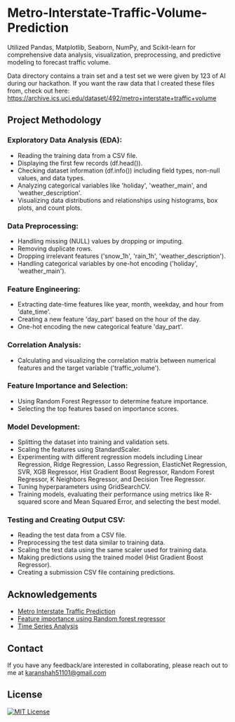 # Metro-Interstate-Traffic-Volume-Prediction

Utilized Pandas, Matplotlib, Seaborn, NumPy, and Scikit-learn for comprehensive data analysis, visualization, preprocessing, and predictive modeling to forecast traffic volume.

Data directory contains a train set and a test set we were given by 123 of AI during our hackathon. If you want the raw data that I created these files from, check out here: https://archive.ics.uci.edu/dataset/492/metro+interstate+traffic+volume

## Project Methodology

### Exploratory Data Analysis (EDA):

- Reading the training data from a CSV file.
- Displaying the first few records (df.head()).
- Checking dataset information (df.info()) including field types, non-null values, and data types.
- Analyzing categorical variables like 'holiday', 'weather_main', and 'weather_description'.
- Visualizing data distributions and relationships using histograms, box plots, and count plots.

### Data Preprocessing:

- Handling missing (NULL) values by dropping or imputing.
- Removing duplicate rows.
- Dropping irrelevant features ('snow_1h', 'rain_1h', 'weather_description').
- Handling categorical variables by one-hot encoding ('holiday', 'weather_main').

### Feature Engineering:

- Extracting date-time features like year, month, weekday, and hour from 'date_time'.
- Creating a new feature 'day_part' based on the hour of the day.
- One-hot encoding the new categorical feature 'day_part'.

### Correlation Analysis:

- Calculating and visualizing the correlation matrix between numerical features and the target variable ('traffic_volume').

### Feature Importance and Selection:

- Using Random Forest Regressor to determine feature importance.
- Selecting the top features based on importance scores.

### Model Development:

- Splitting the dataset into training and validation sets.
- Scaling the features using StandardScaler.
- Experimenting with different regression models including Linear Regression, Ridge Regression, Lasso Regression, ElasticNet Regression, SVR, XGB Regressor, Hist Gradient Boost Regressor, Random Forest Regressor, K Neighbors Regressor, and Decision Tree Regressor.
- Tuning hyperparameters using GridSearchCV.
- Training models, evaluating their performance using metrics like R-squared score and Mean Squared Error, and selecting the best model.

### Testing and Creating Output CSV:

- Reading the test data from a CSV file.
- Preprocessing the test data similar to training data.
- Scaling the test data using the same scaler used for training data.
- Making predictions using the trained model (Hist Gradient Boost Regressor).
- Creating a submission CSV file containing predictions.

## Acknowledgements

 - [Metro Interstate Traffic Prediction](https://www.kaggle.com/code/meemr5/traffic-volume-prediction-time-series-starter/notebook)
 - [Feature importance using Random forest regressor](https://mljar.com/blog/feature-importance-in-random-forest/)
 - [Time Series Analysis](https://www.analyticsvidhya.com/blog/2021/10/a-comprehensive-guide-to-time-series-analysis/)


## Contact

If you have any feedback/are interested in collaborating, please reach out to me at karanshah51101@gmail.com


## License

[![MIT License](https://img.shields.io/badge/License-MIT-green.svg)](https://choosealicense.com/licenses/mit/)

